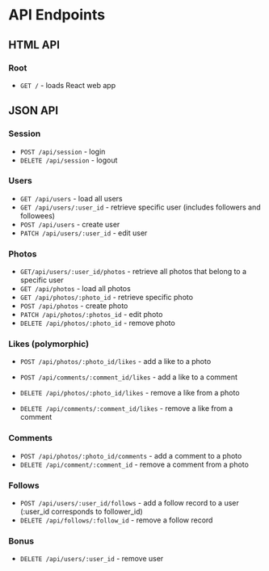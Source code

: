 # API Endpoints

## HTML API

### Root

- `GET /` - loads React web app


## JSON API

### Session

- `POST /api/session` - login
- `DELETE /api/session` - logout


### Users

- `GET /api/users` - load all users
- `GET /api/users/:user_id` - retrieve specific user (includes followers and followees)
- `POST /api/users` - create user
- `PATCH /api/users/:user_id` - edit user


### Photos

- `GET/api/users/:user_id/photos` - retrieve all photos that belong to a specific user
- `GET /api/photos` - load all photos
- `GET /api/photos/:photo_id` - retrieve specific photo
- `POST /api/photos` - create photo
- `PATCH /api/photos/:photos_id` - edit photo
- `DELETE /api/photos/:photo_id` - remove photo


### Likes (polymorphic)

- `POST /api/photos/:photo_id/likes` - add a like to a photo
- `POST /api/comments/:comment_id/likes` - add a like to a comment

- `DELETE /api/photos/:photo_id/likes` - remove a like from a photo
- `DELETE /api/comments/:comment_id/likes` - remove a like from a comment


### Comments

- `POST /api/photos/:photo_id/comments` - add a comment to a photo
- `DELETE /api/comment/:comment_id` - remove a comment from a photo


### Follows

- `POST /api/users/:user_id/follows` - add a follow record to a user (:user_id corresponds to follower_id)
- `DELETE /api/follows/:follow_id` - remove a follow record


### Bonus
- `DELETE /api/users/:user_id` - remove user

